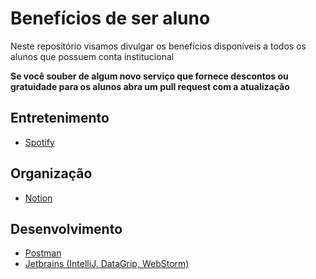 
# Benefícios de ser aluno

Neste repositório visamos divulgar os benefícios disponíveis a todos os alunos que possuem conta institucional

**Se você souber de algum novo serviço que fornece descontos ou gratuidade para os alunos abra um pull request com a atualização**

## Entretenimento
- [Spotify](https://www.spotify.com/br/student/)

## Organização
- [Notion](https://www.notion.so/students)

## Desenvolvimento
- [Postman](https://www.postman.com/company/student-program/)
- [Jetbrains (IntelliJ, DataGrip, WebStorm)](https://www.jetbrains.com/community/education/)

